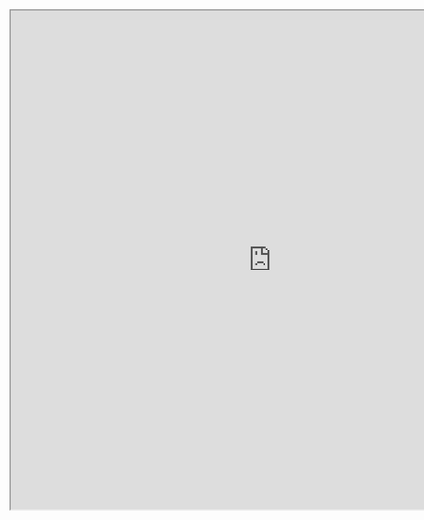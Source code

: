 <iframe id="inlineFrameExample" title="Inline Frame Example" width="920" height="880"
                src="https://codepen.io/frank890417/full/ORWqdJ">
</iframe>